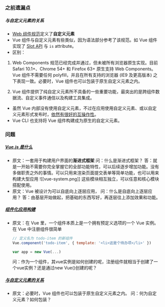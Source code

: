 ### 之前遗漏点
##### 与自定义元素的关系
- [Web 组件规范](https://www.w3.org/wiki/WebComponents/)定义了**自定义元素**
- Vue 组件与自定义元素有些类似，因为语法部分参考了该规范。如 Vue 组件实现了 [Slot API](https://github.com/w3c/webcomponents/blob/gh-pages/proposals/Slots-Proposal.md) 与 `is` attribute。
- 区别：
1.  Web Components 规范已经完成并通过，但未被所有浏览器原生实现。目前 Safari 10.1+、Chrome 54+ 和 Firefox 63+ 原生支持 Web Components。
	Vue 组件不需要任何 polyfill，并且在所有支持的浏览器 (IE9 及更高版本) 之下表现一致。必要时，Vue 组件也可以包装于原生自定义元素之内。
    
2.  Vue 组件提供了纯自定义元素所不具备的一些重要功能，最突出的是跨组件数据流、自定义事件通信以及构建工具集成。
- 虽然 Vue 内部没有使用自定义元素，不过在应用使用自定义元素、或以自定义元素形式发布时，[依然有很好的互操作性](https://custom-elements-everywhere.com/#vue)。
- Vue CLI 也支持将 Vue 组件构建成为原生的自定义元素。

### 问题
##### [Vue.js 是什么](https://cn.vuejs.org/v2/guide/index.html#Vue-js-%E6%98%AF%E4%BB%80%E4%B9%88 "Vue.js 是什么")
- 原文：一套用于构建用户界面的**渐进式框架**
	问：什么是渐进式框架？
	答：就是一开始不需要你完全掌握它的全部功能特性，可以后续逐步增加功能。没有多做职责之外的事情。可以只用来渲染页面提交表单等简单功能，也可以用来构建大型应用
	![[vue-system.png]]
	这些模块相互独立，可以任意和核心模块搭配使用。
- 原文：Vue 被设计为可以自底向上逐层应用，
	问：什么是自底向上逐层应用？
	答：由基层开始做起，把基础的东西写好，再逐层往上添加效果和功能。
	
##### [组件化应用构建](https://cn.vuejs.org/v2/guide/index.html#%E7%BB%84%E4%BB%B6%E5%8C%96%E5%BA%94%E7%94%A8%E6%9E%84%E5%BB%BA "组件化应用构建")
- 原文：在 Vue 里，一个组件本质上是一个拥有预定义选项的一个 Vue 实例。在 Vue 中注册组件很简单
	```js
	// 定义名为 todo-item 的新组件 
	Vue.component('todo-item', { template: '<li>这是个待办项</li>' }) 
	
	var app = new Vue(...)
	```
	问：作为一个组件，其vue实例是如何创建的呢，注册组件就相当于创建了一个vue实例？还是通过new Vue()创建的呢？
	
#####  [与自定义元素的关系](https://cn.vuejs.org/v2/guide/index.html#%E4%B8%8E%E8%87%AA%E5%AE%9A%E4%B9%89%E5%85%83%E7%B4%A0%E7%9A%84%E5%85%B3%E7%B3%BB "与自定义元素的关系")
- 原文：必要时，Vue 组件也可以包装于原生自定义元素之内。
	问：何为自定义元素？如何包装？
			